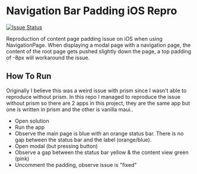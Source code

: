 # Navigation Bar Padding iOS Repro

[![Issue Status](https://img.shields.io/github/issues/detail/state/dotnet/maui/24972)](https://github.com/dotnet/maui/issues/24972)

Reproduction of content page padding issue on iOS when using NavigationPage. When displaying a modal page with a navigation page, the content of the root page gets pushed slightly down the page, a top padding of -8px will workaround the issue.

## How To Run

Originally I believe this was a weird issue with prism since I wasn't able to reproduce without prism. In this repo I managed to reproduce the issue without prism so there are 2 apps in this project, they are the same app but one is written in prism and the other is vanilla maui..

- Open solution
- Run the app
- Observe the main page is blue with an orange status bar. There is no gap between the status bar and the label (orange/blue).
- Open modal (but pressing button)
- Observe a gap between the status bar yellow & the content view green (pink)
- Uncomment the padding, observe issue is "fixed"